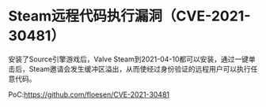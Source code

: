 # Steam远程代码执行漏洞（CVE-2021-30481）

安装了Source引擎游戏后，Valve Steam到2021-04-10都可以安装，通过一键单击后，Steam邀请会发生缓冲区溢出，从而使经过身份验证的远程用户可以执行任意代码。

PoC:https://github.com/floesen/CVE-2021-30481